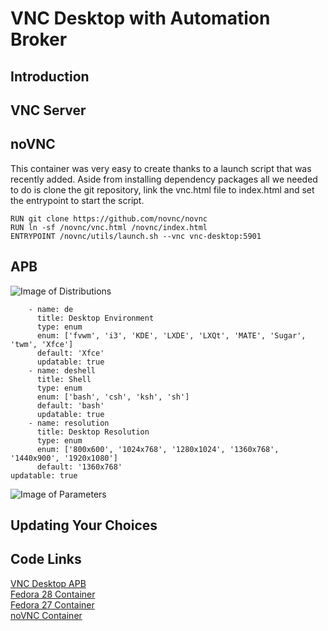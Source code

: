 VNC Desktop with Automation Broker
==================================

Introduction
------------



VNC Server
----------



noVNC
-----
This container was very easy to create thanks to a launch script that was recently added. Aside from installing dependency packages all we needed to do is clone the git repository, link the vnc.html file to index.html and set the entrypoint to start the script.

```
RUN git clone https://github.com/novnc/novnc
RUN ln -sf /novnc/vnc.html /novnc/index.html
ENTRYPOINT /novnc/utils/launch.sh --vnc vnc-desktop:5901
```

APB
---

![Image of Distributions](https://github.com/jmontleon/blogpost/blob/master/distributions.png)


```
    - name: de
      title: Desktop Environment
      type: enum
      enum: ['fvwm', 'i3', 'KDE', 'LXDE', 'LXQt', 'MATE', 'Sugar', 'twm', 'Xfce']
      default: 'Xfce'
      updatable: true
    - name: deshell
      title: Shell
      type: enum
      enum: ['bash', 'csh', 'ksh', 'sh']
      default: 'bash'
      updatable: true
    - name: resolution
      title: Desktop Resolution
      type: enum
      enum: ['800x600', '1024x768', '1280x1024', '1360x768', '1440x900', '1920x1080']
      default: '1360x768'
updatable: true
```


![Image of Parameters](https://github.com/jmontleon/blogpost/blob/master/parameters.png)

Updating Your Choices
---------------------


Code Links
----------
[VNC Desktop APB](https://github.com/ansibleplaybookbundle/vnc-desktop-apb)  
[Fedora 28 Container](https://github.com/fusor/dockerfiles/tree/master/vnc-desktop:f28)  
[Fedora 27 Container](https://github.com/fusor/dockerfiles/tree/master/vnc-desktop:f27)  
[noVNC Container](https://github.com/fusor/dockerfiles/tree/master/vnc-client:latest)  
